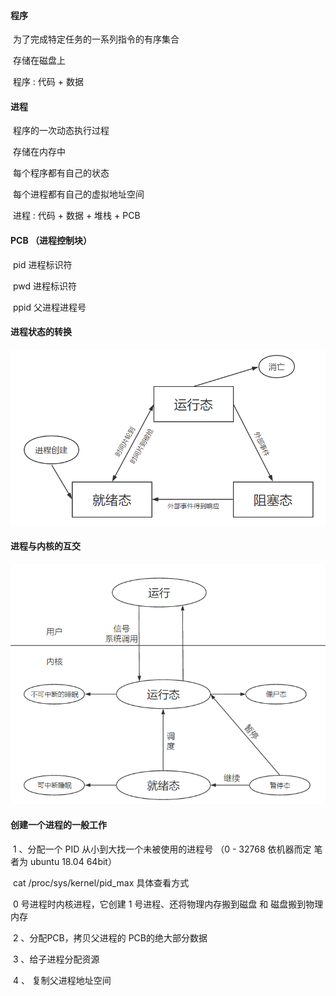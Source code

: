 #### 程序

​	为了完成特定任务的一系列指令的有序集合 

​	存储在磁盘上

​	程序  : 代码 + 数据

#### 进程

​	程序的一次动态执行过程

​	存储在内存中

​	每个程序都有自己的状态

​	每个进程都有自己的虚拟地址空间

​	进程 : 代码 + 数据 + 堆栈 + PCB

#### PCB （进程控制块）

​	pid  进程标识符

​	pwd 进程标识符

​	ppid 父进程进程号

#### 进程状态的转换

![](.\进程状态转换.PNG)

#### 进程与内核的互交

![](.\进程与内核的互交.PNG)

#### 创建一个进程的一般工作

​	1 、分配一个 PID  从小到大找一个未被使用的进程号 （0 - 32768  依机器而定  笔者为 ubuntu 18.04 64bit）

​		cat /proc/sys/kernel/pid_max  具体查看方式

​		0 号进程时内核进程，它创建 1 号进程、还将物理内存搬到磁盘  和  磁盘搬到物理内存

​	2 、分配PCB，拷贝父进程的 PCB的绝大部分数据

​	3 、给子进程分配资源

​	4 、 复制父进程地址空间 